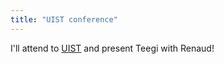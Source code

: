 ```yaml
---
title: "UIST conference"
---
```


I'll attend to [UIST](http://www.acm.org/uist/uist2014/) and present Teegi with Renaud!
